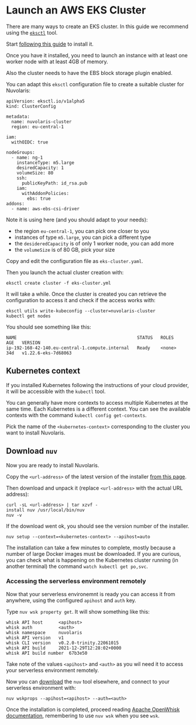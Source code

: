  # Launch an AWS EKS Cluster

There are many ways to create an EKS cluster. In this guide we recommend using the [`eksctl`](httsp://eksctl.io) tool.

Start [following this guide](https://docs.aws.amazon.com/eks/latest/userguide/eksctl.html) to install it.

Once you have it installed, you need to launch an instance with at least one worker node with at least 4GB of memory.

Also the cluster needs to have the EBS block storage plugin enabled.

You can adapt this `eksctl` configuration file to create a suitable cluster for Nuvolaris:

```
apiVersion: eksctl.io/v1alpha5
kind: ClusterConfig

metadata:
  name: nuvolaris-cluster
  region: eu-central-1

iam:
  withOIDC: true

nodeGroups:
  - name: ng-1 
    instanceType: m5.large  
    desiredCapacity: 1
    volumeSize: 80
    ssh:
      publicKeyPath: id_rsa.pub
    iam:
      withAddonPolicies:
        ebs: true
addons:
  - name: aws-ebs-csi-driver
```

Note it is using here (and you should adapt to your needs):

- the region `eu-central-1`, you can pick one closer to you
- instances of type `m5.large`, you can pick a different type
- the `desideredCapacity` is of only 1 worker node, you can add more
- the `volumeSize` is of 80 GB, pick your size

Copy and edit the configuration file as `eks-cluster.yaml`.

Then you launch the actual cluster creation with:

```
eksctl create cluster -f eks-cluster.yml 
```

It will take a while. Once the cluster is created you can retrieve the configuration to access it and check if the access works with:

```
eksctl utils write-kubeconfig --cluster=nuvolaris-cluster
kubectl get nodes
```

You should see something like this:

```
NAME                                              STATUS   ROLES    AGE   VERSION
ip-192-168-42-140.eu-central-1.compute.internal   Ready    <none>   34d   v1.22.6-eks-7d68063
```

## Kubernetes context

If you installed Kubernetes following the instructions of your cloud provider, it will be accessible with the `kubectl` tool. 

You can generally have more contexts to access multiple Kubernetes at the same time. Each Kubernetes is a different context. You can see the available contexts with the command `kubectl config get-contexts`.

Pick the name of the `<kubernetes-context>` corresponding to the cluster you want to install Nuvolaris.

## Download `nuv`

Now you are ready to install Nuvolaris.

Copy the `<url-address>` of the latest version of the installer [from this page](https://github.com/nuvolaris/nuvolaris/releases).

Then download and unpack it (replace `<url-address>` with the actual URL address):

```
curl -sL <url-address> | tar xzvf -
install nuv /usr/local/bin/nuv
nuv -v
```

If the download went ok, you should see the version number of the installer.


```
nuv setup --context=<kubernetes-context> --apihost=auto
```

The installation can take a few minutes to complete, mostly because a number of large Docker images must be downloaded. If you are curious, you can check what is happening on the Kubernetes cluster running (in another terminal) the command `watch kubectl get po,svc`.

### Accessing the serverless environment remotely

Now that your serverless environemnt is ready you can access it from anywhere, using the configured `apihost` and `auth` key.

Type `nuv wsk property get`. It will show something like this:

```
whisk API host		<apihost>
whisk auth		    <auth>
whisk namespace		nuvolaris
whisk API version	v1
whisk CLI version	v0.2.0-trinity.22061015
whisk API build		2021-12-29T12:28:02+0000
whisk API build number	67b3e50
```

Take note of the values `<apihost>` and `<auth>` as you wil need it to access your serverless environment remotely.

Now you can [download](https://github.com/nuvolaris/nuvolaris/releases) the `nuv` tool elsewhere, and connect to your serverless environment with:

```
nuv wskprops --apihost=<apihost> --auth=<auth>
```

Once the installation is completed, proceed reading [Apache OpenWhisk documentation](https://openwhisk.apache.org/documentation.html), remembering to use `nuv wsk` when you see `wsk`.
